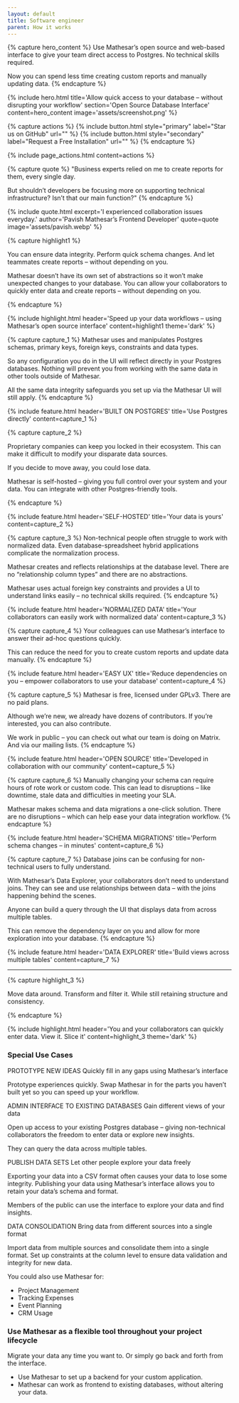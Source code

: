 ```yaml
---
layout: default
title: Software engineer
parent: How it works
---
```


{% capture hero_content %}
Use Mathesar’s open source and web-based interface to give your team direct access to Postgres. No technical skills required.

Now you can spend less time creating custom reports and manually updating data.
{% endcapture %}

{% include hero.html
title='Allow quick access to your database – without disrupting your workflow'
section='Open Source Database Interface' content=hero_content
image='assets/screenshot.png' %}

{% capture actions %}
{% include button.html style="primary" label="Star us on GitHub" url="" %}
{% include button.html style="secondary" label="Request a Free Installation" url="" %}
{% endcapture %}

{% include page_actions.html content=actions %}

{% capture quote %}
"Business experts relied on me to create reports for them, every single day.

But shouldn’t developers be focusing more on supporting technical infrastructure? Isn’t that our main function?"
{% endcapture %}

{%
include quote.html
excerpt='I experienced collaboration issues everyday.'
author='Pavish Mathesar’s Frontend Developer'
quote=quote
image='assets/pavish.webp'
%}

{% capture highlight1 %}

You can ensure data integrity. Perform quick
schema changes. And let teammates create reports – without depending on you.

Mathesar doesn’t have its own set of abstractions so it won’t make unexpected changes to your database. You can allow your collaborators to quickly enter data and create reports – without depending on you.

{% endcapture %}

{% include highlight.html
    header='Speed up your data workflows – using Mathesar’s open source interface'
    content=highlight1
    theme='dark'
%}

{% capture capture_1 %}
Mathesar uses and manipulates Postgres schemas, primary keys, foreign keys, constraints and data types.

So any configuration you do in the UI will reflect directly in your Postgres databases.
Nothing will prevent you from working with the same data in other tools outside of Mathesar.

All the same data integrity safeguards you set up via the Mathesar UI will still apply.
{% endcapture %}

{% include feature.html
    header='BUILT ON POSTGRES'
    title='Use Postgres directly'
    content=capture_1
%}

{% capture capture_2 %}

Proprietary companies can keep you locked in their ecosystem. This can make it difficult to modify your disparate data sources.

If you decide to move away, you could lose data.

Mathesar is self-hosted – giving you full control over your system and your data. You can integrate with other Postgres-friendly tools.

{% endcapture %}

{% include feature.html
    header='SELF-HOSTED'
    title='Your data is yours'
    content=capture_2
%}

{% capture capture_3 %}
Non-technical people often struggle to work with normalized data. Even database-spreadsheet hybrid applications complicate the normalization process.

Mathesar creates and reflects relationships at the database level.  There are no “relationship column types” and there are no abstractions.

Mathesar uses actual foreign key constraints and provides a UI to understand links easily – no technical skills required.
{% endcapture %}

{% include feature.html
    header='NORMALIZED DATA'
    title='Your collaborators can easily work with normalized data'
    content=capture_3
%}

{% capture capture_4 %}
Your colleagues can use Mathesar’s interface to answer their ad-hoc questions quickly.

This can reduce the need for you to create custom reports and update data manually.
{% endcapture %}

{% include feature.html
    header='EASY UX'
    title='Reduce dependencies on you – empower collaborators to use your database'
    content=capture_4
%}

{% capture capture_5 %}
Mathesar is free, licensed under GPLv3. There are no paid plans.

Although we’re new, we already have dozens of contributors. If you’re interested, you can also contribute.

We work in public – you can check out what our team is doing on Matrix. And via our mailing lists.
{% endcapture %}

{% include feature.html
    header='OPEN SOURCE'
    title='Developed in collaboration with our community'
    content=capture_5
%}

{% capture capture_6 %}
Manually changing your schema can require hours of rote work or custom code.
This can lead to disruptions – like downtime, stale data and difficulties in meeting your SLA.

Mathesar makes schema and data migrations a one-click solution.
There are no disruptions – which can help ease your data integration workflow.
{% endcapture %}

{% include feature.html
    header='SCHEMA MIGRATIONS'
    title='Perform schema changes – in minutes'
    content=capture_6
%}

{% capture capture_7 %}
Database joins can be confusing for non-technical users to fully understand.

With Mathesar’s Data Explorer, your collaborators don’t need to understand joins. They can see and use relationships between data – with the joins happening behind the scenes.

Anyone can build a query through the UI that displays data from across multiple tables.

This can remove the dependency layer on you and allow for more exploration into your database.
{% endcapture %}

{% include feature.html
    header='DATA EXPLORER'
    title='Build views across multiple tables'
    content=capture_7
%}

---

{% capture highlight_3 %}

Move data around. Transform and filter it.
While still retaining structure and consistency.

{% endcapture %}

{% include highlight.html header='You and your collaborators can quickly enter data. View it. Slice it' content=highlight_3 theme='dark' %}

### Special Use Cases

PROTOTYPE NEW IDEAS
Quickly fill in any gaps using Mathesar’s interface

Prototype experiences quickly. Swap Mathesar in for the parts you haven’t built yet so you can speed up your workflow.

ADMIN INTERFACE TO EXISTING DATABASES
Gain different views of your data

Open up access to your existing Postgres database – giving non-technical collaborators the freedom to enter data or explore new insights.

They can query the data across multiple tables.

PUBLISH DATA SETS
Let other people explore your data freely

Exporting your data into a CSV format often causes your data to lose some integrity.
Publishing your data using Mathesar’s interface allows you to retain your data’s schema and format.

Members of the public can use the interface to explore your data and find insights.

DATA CONSOLIDATION
Bring data from different sources into a single format

Import data from multiple sources and consolidate them into a single format.
Set up constraints at the column level to ensure data validation and integrity for new data.

You could also use Mathesar for:

- Project Management
- Tracking Expenses
- Event Planning
- CRM Usage

### Use Mathesar as a flexible tool throughout your project lifecycle

Migrate your data any time you want to. Or simply go back and forth from the interface.

- Use Mathesar to set up a backend for your custom application.
- Mathesar can work as frontend to existing databases, without altering your data.
